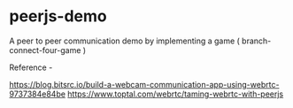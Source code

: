 # peerjs-demo
A peer to peer communication demo by implementing a game ( branch- connect-four-game )

Reference -

https://blog.bitsrc.io/build-a-webcam-communication-app-using-webrtc-9737384e84be
https://www.toptal.com/webrtc/taming-webrtc-with-peerjs
